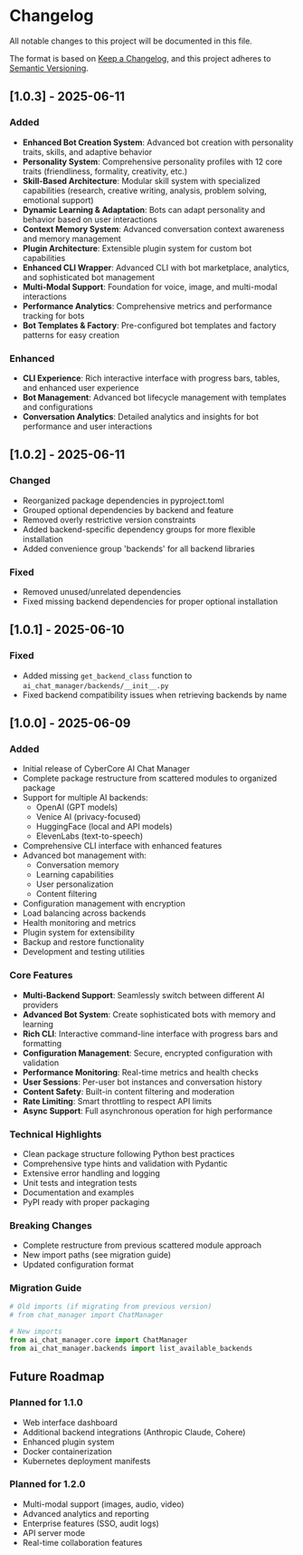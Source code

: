 # Changelog

All notable changes to this project will be documented in this file.

The format is based on [Keep a Changelog](https://keepachangelog.com/en/1.0.0/),
and this project adheres to [Semantic Versioning](https://semver.org/spec/v2.0.0.html).

## [1.0.3] - 2025-06-11

### Added
- **Enhanced Bot Creation System**: Advanced bot creation with personality traits, skills, and adaptive behavior
- **Personality System**: Comprehensive personality profiles with 12 core traits (friendliness, formality, creativity, etc.)
- **Skill-Based Architecture**: Modular skill system with specialized capabilities (research, creative writing, analysis, problem solving, emotional support)
- **Dynamic Learning & Adaptation**: Bots can adapt personality and behavior based on user interactions
- **Context Memory System**: Advanced conversation context awareness and memory management
- **Plugin Architecture**: Extensible plugin system for custom bot capabilities
- **Enhanced CLI Wrapper**: Advanced CLI with bot marketplace, analytics, and sophisticated bot management
- **Multi-Modal Support**: Foundation for voice, image, and multi-modal interactions
- **Performance Analytics**: Comprehensive metrics and performance tracking for bots
- **Bot Templates & Factory**: Pre-configured bot templates and factory patterns for easy creation

### Enhanced
- **CLI Experience**: Rich interactive interface with progress bars, tables, and enhanced user experience
- **Bot Management**: Advanced bot lifecycle management with templates and configurations
- **Conversation Analytics**: Detailed analytics and insights for bot performance and user interactions

## [1.0.2] - 2025-06-11

### Changed
- Reorganized package dependencies in pyproject.toml
- Grouped optional dependencies by backend and feature
- Removed overly restrictive version constraints
- Added backend-specific dependency groups for more flexible installation
- Added convenience group 'backends' for all backend libraries

### Fixed
- Removed unused/unrelated dependencies
- Fixed missing backend dependencies for proper optional installation

## [1.0.1] - 2025-06-10

### Fixed
- Added missing `get_backend_class` function to `ai_chat_manager/backends/__init__.py`
- Fixed backend compatibility issues when retrieving backends by name

## [1.0.0] - 2025-06-09

### Added
- Initial release of CyberCore AI Chat Manager
- Complete package restructure from scattered modules to organized package
- Support for multiple AI backends:
  - OpenAI (GPT models)
  - Venice AI (privacy-focused)
  - HuggingFace (local and API models)
  - ElevenLabs (text-to-speech)
- Comprehensive CLI interface with enhanced features
- Advanced bot management with:
  - Conversation memory
  - Learning capabilities
  - User personalization
  - Content filtering
- Configuration management with encryption
- Load balancing across backends
- Health monitoring and metrics
- Plugin system for extensibility
- Backup and restore functionality
- Development and testing utilities

### Core Features
- **Multi-Backend Support**: Seamlessly switch between different AI providers
- **Advanced Bot System**: Create sophisticated bots with memory and learning
- **Rich CLI**: Interactive command-line interface with progress bars and formatting
- **Configuration Management**: Secure, encrypted configuration with validation
- **Performance Monitoring**: Real-time metrics and health checks
- **User Sessions**: Per-user bot instances and conversation history
- **Content Safety**: Built-in content filtering and moderation
- **Rate Limiting**: Smart throttling to respect API limits
- **Async Support**: Full asynchronous operation for high performance

### Technical Highlights
- Clean package structure following Python best practices
- Comprehensive type hints and validation with Pydantic
- Extensive error handling and logging
- Unit tests and integration tests
- Documentation and examples
- PyPI ready with proper packaging

### Breaking Changes
- Complete restructure from previous scattered module approach
- New import paths (see migration guide)
- Updated configuration format

### Migration Guide
```python
# Old imports (if migrating from previous version)
# from chat_manager import ChatManager

# New imports
from ai_chat_manager.core import ChatManager
from ai_chat_manager.backends import list_available_backends
```

## Future Roadmap

### Planned for 1.1.0
- Web interface dashboard
- Additional backend integrations (Anthropic Claude, Cohere)
- Enhanced plugin system
- Docker containerization
- Kubernetes deployment manifests

### Planned for 1.2.0
- Multi-modal support (images, audio, video)
- Advanced analytics and reporting
- Enterprise features (SSO, audit logs)
- API server mode
- Real-time collaboration features
